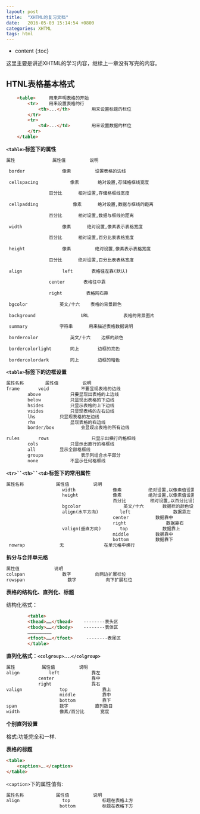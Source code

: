 ```yaml
---
layout: post
title:  "XHTML的复习文档"
date:   2016-05-03 15:14:54 +0800
categories: XHTML
tags: html
---
```


* content
{:toc}

这里主要是讲述XHTML的学习内容，继续上一章没有写完的内容。




## HTNL表格基本格式

```html
	<table>		用来声明表格的开始
		<tr>	用来设置表格的行
			<th>...</th>		用来设置标题的栏位
		</tr>
		<tr>
			<td>...</td>		用来设置数据的栏位
		</tr>
	</table>
```

**`<tahle>`标签下的属性**

```html
属性				属性值			说明

 border				 像素        	设置表格的边线
 
 cellspacing 		 	像素		 绝对设置,存储格框线宽度
 
				百分比		 相对设置,存储格框线宽度
					
 cellpadding			 像素		 绝对设置,数据与框线的距离
 
				百分比		 相对设置,数据与框线的距离
					
 width 				 像素		 绝对设置,像素表示表格宽度
 
				百分比		 相对设置,百分比表表格宽度
					
 height				 像素        	绝对设置,像素表示表格宽度
 
				百分比		 绝对设置,百分比表表格宽度
					
 align				 left		表格往左靠(默认)
 
				center		 表格往中靠
					
				right		  表格网右靠
					
 bgcolor			英文/十六	 表格的背景颜色
 
 background          		URL         	表格的背景图片
 
 summary			字符串		 用来描述表格数据说明
 
 bordercolor			英文/十六	 边框的颜色
 
 bordercolorlight		同上		 边框的亮色
 
 bordercolordark	   	同上		 边框的暗色
```

**`<table>`标签下的边框设置**

```html
属性名称		属性值			说明
frame		void			不要显现表格的边线
		above			只要显现出表格的上边线
		below			只显现出表格的下边线
		hsides			只显示表格的上下边线
		vsides			只显现表格的左右边线
		lhs			只显现表格的左边线
		rhs				显现表格的右边线											 
		border/box      	会显现出表格的所有边线

rules		rows            	只显示出横行的格框线
		cols			只显示出直行的格框线
		all			显示全部格框线
		groups          	表示列组合水平部分
		none			不显示任何格框线
```

 **`<tr>``<th>``<td>`标签下的常用属性**

```html
属性名称			属性值			说明
					 width				像素			绝对设置,以像素值设置宽										百分比			相对设置,以百分比设置宽
					 height				像素			绝对设置,以像素值设置高
										百分比			相对设置,以百分比设置宽
					 bgcolor				英文/十六		数据栏的颜色设置
					 align(水平方向)		left				数据靠左
										center			数据靠中
										right			    数据靠右
					 valign(垂直方向)	    top				数据靠上
										middle			数据靠中
										bottom			数据靠下
 nowrap				无				在单元格中换行
```

**拆分与合并单元格**

```html
属性值				说明
colspan			 	 数字			向两边扩展栏位
rowspan			       数字			向下扩展栏位
```

**表格的结构化、直列化、标题**


结构化格式：

```html
		<table>
		<thead>……</thead>    --------表头区
		<tbody>……</tbody>    --------表体区
		………………………
		<tfoot>……</tfoot>	  --------表尾区
		</table>
```

**直列化格式：`<colgroup>`….`</colgroup>`**

```html
属性			属性值			说明
align			left 			靠左
			center				靠中
			right				靠右
valign				top				靠上
					middle			靠中
					bottom			靠下
span				数字			直列数目
width				像素/百分比		宽度
```

**个别直列设置**

格式:<col>功能完全和<colgroup>一样.

**表格的标题**

```html
<table>
	<caption>….</caption>
</table>
```

`<caption>`下的属性值有:

```html
属性名称			属性值			说明
align				 top			标题在表格上方
					bottom		    标题在表格下方
```



